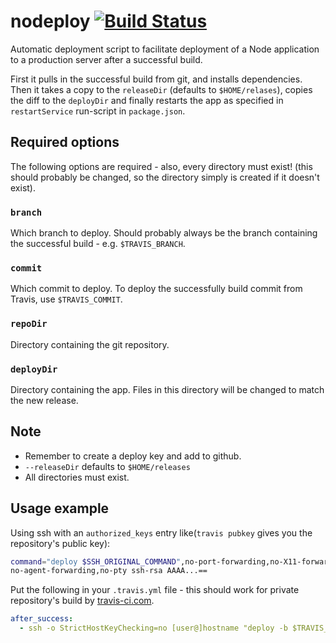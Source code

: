# nodeploy [![Build Status](https://travis-ci.org/nosco/nodeploy.png)](https://travis-ci.org/nosco/nodeploy)

Automatic deployment script to facilitate deployment of a Node application to a
production server after a successful build.

First it pulls in the successful build from git, and installs dependencies. Then
it takes a copy to the ``releaseDir`` (defaults to ``$HOME/relases``), copies
the diff to the ``deployDir`` and finally restarts the app as specified in
``restartService`` run-script in ``package.json``.

## Required options

The following options are required - also, every directory must exist! (this
should probably be changed, so the directory simply is created if it doesn't
exist).

### ``branch``

Which branch to deploy. Should probably always be the branch containing the
successful build - e.g. ``$TRAVIS_BRANCH``.

### ``commit``

Which commit to deploy. To deploy the successfully build commit from Travis,
use ``$TRAVIS_COMMIT``.

### ``repoDir``

Directory containing the git repository.

### ``deployDir``

Directory containing the app. Files in this directory will be changed to match
the new release.

## Note
  * Remember to create a deploy key and add to github.
  * ```--releaseDir``` defaults to ```$HOME/releases```
  * All directories must exist.

## Usage example 

Using ssh with an ``authorized_keys`` entry like(``travis pubkey`` gives you
the repository's public key):

```bash
command="deploy $SSH_ORIGINAL_COMMAND",no-port-forwarding,no-X11-forwarding,\
no-agent-forwarding,no-pty ssh-rsa AAAA...==
```

Put the following in your ``.travis.yml`` file - this should work for private
repository's build by [travis-ci.com](https://travis-ci.com).

```yaml
after_success:
  - ssh -o StrictHostKeyChecking=no [user@]hostname "deploy -b $TRAVIS_BRANCH -c $TRAVIS_COMMIT --repoDir <path> --deployDir <path>"
```
